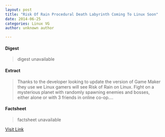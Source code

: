 ```yaml
---
layout: post
title: "Risk Of Rain Procedural Death Labyrinth Coming To Linux Soon"
date: 2014-06-25
categories: Linux VG
author: unknown author

---
```



#### Digest
>digest unavailable

#### Extract
>Thanks to the developer looking to update the version of Game Maker they use we Linux gamers will see Risk of Rain on Linux. Fight on a mysterious planet with randomly spawning enemies and bosses, either alone or with 3 friends in online co-op....

#### Factsheet
>factsheet unavailable

[Visit Link](http://www.gamingonlinux.com/articles/risk-of-rain-procedural-death-labyrinth-coming-to-linux-soon.3937/)



